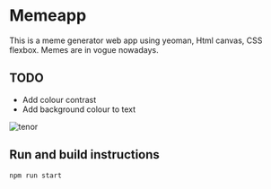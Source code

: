 # Memeapp
 This is a meme generator web app using yeoman, Html canvas, CSS flexbox. Memes are in vogue nowadays. 

## TODO
- Add colour contrast
- Add background colour to text

![tenor](https://user-images.githubusercontent.com/16955978/65908838-e6753380-e3e4-11e9-9efc-00d4bc3e8d81.gif)

## Run and build instructions
 `npm run start`
